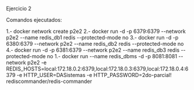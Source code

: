 Ejercicio 2


Comandos ejecutados:

1.- docker network create p2e2
2.- docker run -d -p 6379:6379 --network p2e2 --name redis_db1 redis --protected-mode no
3.- docker run -d -p 6380:6379 --network p2e2 --name redis_db2 redis --protected-mode no
4.- docker run -d -p 6381:6379 --network p2e2 --name redis_db3 redis --protected-mode no
1.- docker run --name redis_dbms -d -p 8081:8081 --network p2e2 -e REDIS_HOSTS=local:172.18.0.2:6379,local:172.18.0.3:6379,local:172.18.0.4:6379 -e HTTP_USER=DASistemas -e HTTP_PASSWORD=2do-parcial! rediscommander/redis-commander